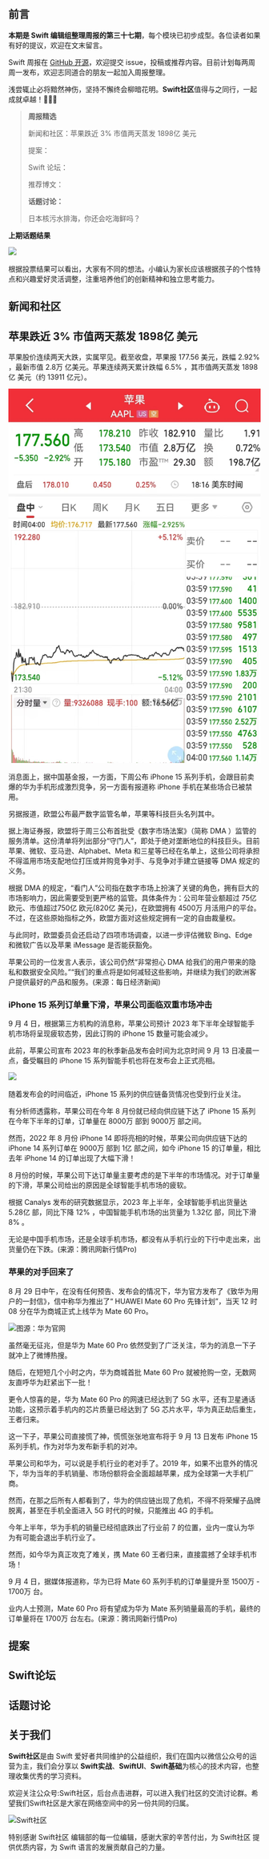 ## 前言

**本期是 Swift 编辑组整理周报的第三十七期**，每个模块已初步成型。各位读者如果有好的提议，欢迎在文末留言。

Swift 周报在 [GitHub 开源](https://github.com/SwiftCommunityRes/SwiftWeekly "SwiftWeekly")，欢迎提交 issue，投稿或推荐内容。目前计划每两周周一发布，欢迎志同道合的朋友一起加入周报整理。

浅尝辄止必将黯然神伤，坚持不懈终会柳暗花明。**Swift社区**值得与之同行，一起成就卓越！👊👊👊

> **周报精选**
>
> 新闻和社区：苹果跌近 3% 市值两天蒸发 1898亿 美元
> 
> 提案：
> 
> Swift 论坛：
>
> 推荐博文：
>
> **话题讨论：** 
> 
> 日本核污水排海，你还会吃海鲜吗？

**上期话题结果**

![](https://files.mdnice.com/user/17787/85a89025-a0a8-48f0-bffe-bd7f7a5acde8.jpeg)

根据投票结果可以看出，大家有不同的想法。小编认为家长应该根据孩子的个性特点和兴趣爱好灵活调整，注重培养他们的创新精神和独立思考能力。

## 新闻和社区

## 苹果跌近 3% 市值两天蒸发 1898亿 美元

苹果股价连续两天大跌，实属罕见。截至收盘，苹果报 177.56 美元，跌幅 2.92% ，最新市值 2.8万 亿美元。苹果连续两天累计跌幅 6.5% ，其市值两天蒸发 1898亿 美元（约 13911 亿元）。

![](%E5%9B%BE%E7%89%87.jpeg)

消息面上，据中国基金报，一方面，下周公布 iPhone 15 系列手机，会跟目前卖爆的华为手机形成激烈竞争，另一方面有报道称 iPhone 手机在某些场合已被禁用。

另据报道，欧盟公布最严数字监管名单，苹果等科技巨头名列其中。

据上海证券报，欧盟将于周三公布首批受《数字市场法案》（简称 DMA ）监管的服务清单。这份清单将列出部分“守门人”，即处于绝对垄断地位的科技巨头。目前苹果、微软、亚马逊、Alphabet、Meta 和三星等已经在名单上，这些公司将承担不得滥用市场支配地位打压或并购竞争对手、与竞争对手建立链接等 DMA 规定的义务。

根据 DMA 的规定，“看门人”公司指在数字市场上扮演了关键的角色，拥有巨大的市场影响力，因此需要受到更严格的监管。具体条件为：公司年营业额超过 75亿 欧元、市值超过750亿 欧元(820亿 美元)，在欧盟拥有 4500万 月活用户的平台。不过，在这些原始指标之外，欧盟方面对这些规定拥有一定的自由裁量权。

与此同时，欧盟委员会还启动了四项市场调查，以进一步评估微软 Bing、Edge 和微软广告以及苹果 iMessage 是否能获豁免。

苹果公司的一位发言人表示，该公司仍然“非常担心 DMA 给我们的用户带来的隐私和数据安全风险。”“我们的重点将是如何减轻这些影响，并继续为我们的欧洲客户提供最好的产品和服务。(来源：每日经济新闻)
### iPhone 15 系列订单量下滑，苹果公司面临双重市场冲击

9 月 4 日，根据第三方机构的消息称，苹果公司预计 2023 年下半年全球智能手机市场将呈现疲软态势，因此订购的 iPhone 15 数量可能会减少。

此前，苹果公司宣布 2023 年的秋季新品发布会时间为北京时间 9 月 13 日凌晨一点，备受瞩目的 iPhone 15 系列智能手机也将在发布会上正式亮相。

![](https://inews.gtimg.com/om_bt/On1-uk6KXMHE2-mcc8co3K2rZ1Wllpn71tSoJ9xow_xR8AA/1000)

随着发布会的时间临近，iPhone 15 系列的供应链备货情况也受到行业关注。

有分析师透露称，苹果公司在今年 8 月份就已经向供应链下达了 iPhone 15 系列在今年下半年的订单，订单量在 8000万 部到 9000万 部之间。

然而，2022 年 8 月份 iPhone 14 即将亮相的时候，苹果公司向供应链下达的 iPhone 14 系列订单在 9000万 部到 1亿 部之间，如今 iPhone 15 的订单量，相比去年 iPhone 14 的订单出现了大幅下滑！

8 月份的时候，苹果公司下达订单量主要考虑的是下半年的市场情况。对于订单量的下滑，苹果公司给出的原因是全球智能手机市场的疲软。

根据 Canalys 发布的研究数据显示，2023 年上半年，全球智能手机出货量达 5.28亿 部，同比下降 12% ，中国智能手机市场的出货量为 1.32亿 部，同比下滑 8% 。

无论是中国手机市场，还是全球手机市场，都没有从手机行业的下行中走出来，出货量仍在下跌。(来源：腾讯网新行情Pro)
###  苹果的对手回来了

8 月 29 日中午，在没有任何预告、发布会的情况下，华为官方发布了《致华为用户的一封信》，信中称华为推出了“ HUAWEI Mate 60 Pro 先锋计划”，当天 12 时 08 分在华为商城正式上线华为 Mate 60 Pro。

![图源：华为官网](https://inews.gtimg.com/om_bt/O5e62tpNzfWegEPOoNzN0zSqkgULLsu5_nNGTPoTU2Uu8AA/1000)

虽然毫无征兆，但是华为 Mate 60 Pro 依然受到了广泛关注，华为的消息一下子就冲上了微博热搜。

随后，在短短几个小时之内，华为商城首批 Mate 60 Pro 就被抢购一空，无数网友直呼华为赶紧出下一批！

更令人惊喜的是，华为 Mate 60 Pro 的网速已经达到了 5G 水平，还有卫星通话功能，这预示着手机内的芯片质量已经达到了 5G 芯片水平，华为真正劫后重生，王者归来。

这一下子，苹果公司直接慌了神，慌慌张张地宣布将于 9 月 13 日发布 iPhone 15 系列手机，作为对华为发布新手机的对冲。

苹果公司和华为，可以说是手机行业的老对手了。2019 年，如果不出意外的情况下，华为当年的手机销量、市场份额将会全面超越苹果，成为全球第一大手机厂商。

然而，在那之后所有人都看到了，华为的供应链出现了危机，不得不将荣耀子品牌脱离，甚至在手机全面进入 5G 时代的时候，只能推出 4G 的手机。

今年上半年，华为手机的销量已经彻底跌出了行业前 7 的位置，业内一度认为华为有可能会退出手机行业了。

然而，如今华为真正攻克了难关，携 Mate 60 王者归来，直接震撼了全球手机市场！
 
9 月 4 日，据媒体报道称，华为已将 Mate 60 系列手机的订单量提升至 1500万 - 1700万 台。

业内人士预测，Mate 60 Pro 将有望成为华为 Mate 系列销量最高的手机，最终的订单量将在 1700万 台左右。(来源：腾讯网新行情Pro)

## 提案


## Swift论坛

## 话题讨论


## 关于我们

**Swift社区**是由 Swift 爱好者共同维护的公益组织，我们在国内以微信公众号的运营为主，我们会分享以 **Swift实战**、**SwiftUl**、**Swift基础**为核心的技术内容，也整理收集优秀的学习资料。

欢迎关注公众号:Swift社区，后台点击进群，可以进入我们社区的交流讨论群。希望我们Swift社区是大家在网络空间中的另一份共同的归属。

<img width="500" alt="Swift社区" src="https://user-images.githubusercontent.com/24238160/132703149-34121c6c-fd18-491c-a697-58a0fabf3060.png">

特别感谢 Swift社区 编辑部的每一位编辑，感谢大家的辛苦付出，为 Swift社区 提供优质内容，为 Swift 语言的发展贡献自己的力量。
